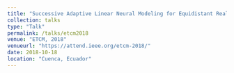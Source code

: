 ```yaml
---
title: "Successive Adaptive Linear Neural Modeling for Equidistant Real Roots Finding"
collection: talks
type: "Talk"
permalink: /talks/etcm2018
venue: "ETCM, 2018"
venueurl: "https://attend.ieee.org/etcm-2018/"
date: 2018-10-18
location: "Cuenca, Ecuador"
---
```




